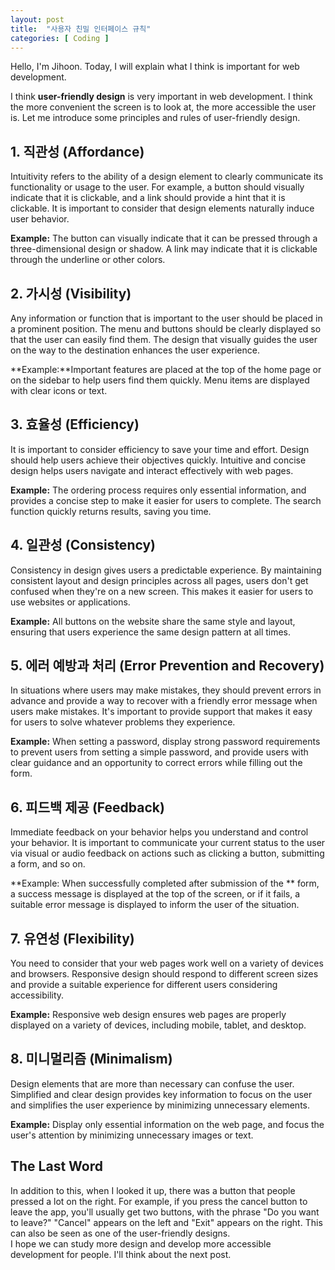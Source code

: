 ```yaml
---
layout: post
title:  "사용자 친밀 인터페이스 규칙"
categories: [ Coding ]
---
```

Hello, I'm Jihoon.
Today, I will explain what I think is important for web development.

I think **user-friendly design** is very important in web development. I think the more convenient the screen is to look at, the more accessible the user is. Let me introduce some principles and rules of user-friendly design.

## 1. 직관성 (Affordance)
Intuitivity refers to the ability of a design element to clearly communicate its functionality or usage to the user. For example, a button should visually indicate that it is clickable, and a link should provide a hint that it is clickable. It is important to consider that design elements naturally induce user behavior.

**Example:** The button can visually indicate that it can be pressed through a three-dimensional design or shadow. A link may indicate that it is clickable through the underline or other colors.

## 2. 가시성 (Visibility)
Any information or function that is important to the user should be placed in a prominent position. The menu and buttons should be clearly displayed so that the user can easily find them. The design that visually guides the user on the way to the destination enhances the user experience.

**Example:**Important features are placed at the top of the home page or on the sidebar to help users find them quickly. Menu items are displayed with clear icons or text.

## 3. 효율성 (Efficiency)
It is important to consider efficiency to save your time and effort. Design should help users achieve their objectives quickly. Intuitive and concise design helps users navigate and interact effectively with web pages.

**Example:** The ordering process requires only essential information, and provides a concise step to make it easier for users to complete. The search function quickly returns results, saving you time.

## 4. 일관성 (Consistency)
Consistency in design gives users a predictable experience. By maintaining consistent layout and design principles across all pages, users don't get confused when they're on a new screen. This makes it easier for users to use websites or applications.

**Example:** All buttons on the website share the same style and layout, ensuring that users experience the same design pattern at all times.

## 5. 에러 예방과 처리 (Error Prevention and Recovery)
In situations where users may make mistakes, they should prevent errors in advance and provide a way to recover with a friendly error message when users make mistakes. It's important to provide support that makes it easy for users to solve whatever problems they experience.

**Example:** When setting a password, display strong password requirements to prevent users from setting a simple password, and provide users with clear guidance and an opportunity to correct errors while filling out the form.

## 6. 피드백 제공 (Feedback)
Immediate feedback on your behavior helps you understand and control your behavior. It is important to communicate your current status to the user via visual or audio feedback on actions such as clicking a button, submitting a form, and so on.

**Example: When successfully completed after submission of the ** form, a success message is displayed at the top of the screen, or if it fails, a suitable error message is displayed to inform the user of the situation.

## 7. 유연성 (Flexibility)
You need to consider that your web pages work well on a variety of devices and browsers. Responsive design should respond to different screen sizes and provide a suitable experience for different users considering accessibility.

**Example:** Responsive web design ensures web pages are properly displayed on a variety of devices, including mobile, tablet, and desktop.

## 8. 미니멀리즘 (Minimalism)
Design elements that are more than necessary can confuse the user. Simplified and clear design provides key information to focus on the user and simplifies the user experience by minimizing unnecessary elements.

**Example:** Display only essential information on the web page, and focus the user's attention by minimizing unnecessary images or text.

## The Last Word
In addition to this, when I looked it up, there was a button that people pressed a lot on the right. For example, if you press the cancel button to leave the app, you'll usually get two buttons, with the phrase "Do you want to leave?" "Cancel" appears on the left and "Exit" appears on the right. This can also be seen as one of the user-friendly designs.<br>I hope we can study more design and develop more accessible development for people. I'll think about the next post.
